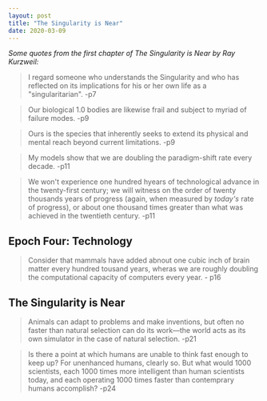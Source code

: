 ```yaml
---
layout: post
title: "The Singularity is Near"
date: 2020-03-09
---
```


_Some quotes from the first chapter of The Singularity is Near by Ray Kurzweil:_

> I regard someone who understands the Singularity and who has reflected on its implications for his or her own life as a "singularitarian". -p7

> Our biological 1.0 bodies are likewise frail and subject to myriad of failure modes. -p9

> Ours is the species that inherently seeks to extend its physical and mental reach beyond current limitations. -p9

> My models show that we are doubling the paradigm-shift rate every decade. -p11

> We won't experience one hundred hyears of technological advance in the twenty-first century; we will witness on the order of twenty thousands years of progress (again, when measured by _today's_ rate of progress), or about one thousand times greater than what was achieved in the twentieth century. -p11

## Epoch Four: Technology

> Consider that mammals have added abnout one cubic inch of brain matter every hundred tousand years, wheras we are roughly doubling the computational capacity of computers every year. - p16

## The Singularity is Near

> Animals can adapt to problems and make inventions, but often no faster than natural selection can do its work—the world acts as its own simulator in the case of natural selection. -p21

> Is there a point at which humans are unable to think fast enough to keep up? For unenhanced humans, clearly so. But what would 1000 scientists, each 1000 times more intelligent than human scientists today, and each operating 1000 times faster than contemprary humans accomplish? -p24


